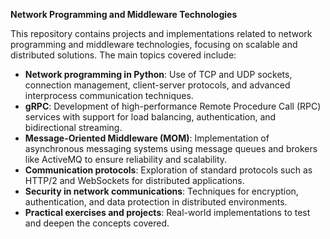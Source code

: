 
**Network Programming and Middleware Technologies**  

This repository contains projects and implementations related to network programming and middleware technologies, focusing on scalable and distributed solutions. The main topics covered include:  

- **Network programming in Python**: Use of TCP and UDP sockets, connection management, client-server protocols, and advanced interprocess communication techniques.  
- **gRPC**: Development of high-performance Remote Procedure Call (RPC) services with support for load balancing, authentication, and bidirectional streaming.  
- **Message-Oriented Middleware (MOM)**: Implementation of asynchronous messaging systems using message queues and brokers like ActiveMQ to ensure reliability and scalability.  
- **Communication protocols**: Exploration of standard protocols such as HTTP/2 and WebSockets for distributed applications.  
- **Security in network communications**: Techniques for encryption, authentication, and data protection in distributed environments.  
- **Practical exercises and projects**: Real-world implementations to test and deepen the concepts covered.

